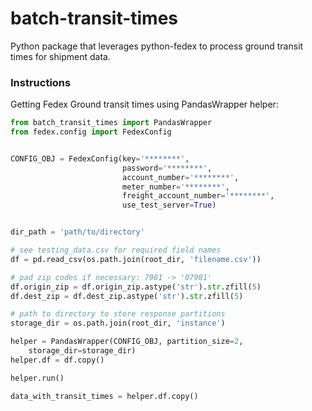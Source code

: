 # batch-transit-times
Python package that leverages python-fedex to process ground transit times for shipment data.

### Instructions
Getting Fedex Ground transit times using PandasWrapper helper:


```python
from batch_transit_times import PandasWrapper
from fedex.config import FedexConfig


CONFIG_OBJ = FedexConfig(key='********',
                         password='********',
                         account_number='********',
                         meter_number='********',
                         freight_account_number='********',
                         use_test_server=True)


dir_path = 'path/to/directory'

# see testing_data.csv for required field names
df = pd.read_csv(os.path.join(root_dir, 'filename.csv'))

# pad zip codes if necessary: 7981 -> '07981'
df.origin_zip = df.origin_zip.astype('str').str.zfill(5)
df.dest_zip = df.dest_zip.astype('str').str.zfill(5)

# path to directory to store response partitions
storage_dir = os.path.join(root_dir, 'instance')

helper = PandasWrapper(CONFIG_OBJ, partition_size=2,
    storage_dir=storage_dir)
helper.df = df.copy()

helper.run()

data_with_transit_times = helper.df.copy()
```
